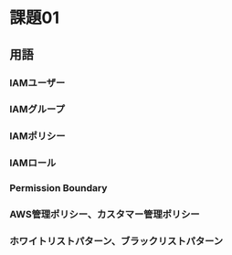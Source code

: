 # 課題01

## 用語

### IAMユーザー

### IAMグループ

### IAMポリシー

### IAMロール

### Permission Boundary

### AWS管理ポリシー、カスタマー管理ポリシー

### ホワイトリストパターン、ブラックリストパターン

